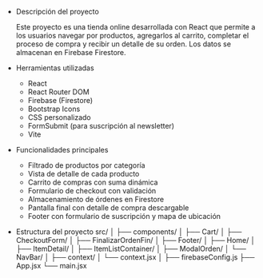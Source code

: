 * Descripción del proyecto

    Este proyecto es una tienda online desarrollada con React que permite a los usuarios navegar por productos, agregarlos al carrito, completar el proceso de compra y recibir un detalle de su orden. Los datos se almacenan en Firebase Firestore.

* Herramientas utilizadas
    - React
    - React Router DOM
    - Firebase (Firestore)
    - Bootstrap Icons
    - CSS personalizado
    - FormSubmit (para suscripción al newsletter)
    - Vite

* Funcionalidades principales
    - Filtrado de productos por categoría
    - Vista de detalle de cada producto
    - Carrito de compras con suma dinámica
    - Formulario de checkout con validación
    - Almacenamiento de órdenes en Firestore
    - Pantalla final con detalle de compra descargable
    - Footer con formulario de suscripción y mapa de ubicación

* Estructura del proyecto
src/
│
├── components/
│   ├── Cart/
│   ├── CheckoutForm/
│   ├── FinalizarOrdenFin/
│   ├── Footer/
│   ├── Home/
│   ├── ItemDetail/
│   ├── ItemListContainer/
│   ├── ModalOrden/
│   └── NavBar/
│
├── context/
│   └── context.jsx
│
├── firebaseConfig.js
├── App.jsx
└── main.jsx


